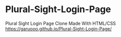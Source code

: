 # Plural-Sight-Login-Page
Plural Sight Login Page Clone Made With HTML/CSS
 https://garuooo.github.io/Plural-Sight-Login-Page/
